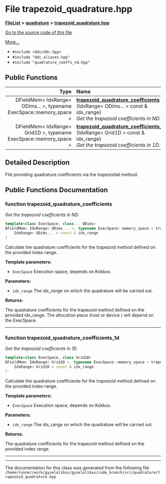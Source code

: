 

# File trapezoid\_quadrature.hpp



[**FileList**](files.md) **>** [**quadrature**](dir_264321be3574e3b1cf375050e213576e.md) **>** [**trapezoid\_quadrature.hpp**](trapezoid__quadrature_8hpp.md)

[Go to the source code of this file](trapezoid__quadrature_8hpp_source.md)

[More...](#detailed-description)

* `#include <ddc/ddc.hpp>`
* `#include "ddc_aliases.hpp"`
* `#include "quadrature_coeffs_nd.hpp"`





































## Public Functions

| Type | Name |
| ---: | :--- |
|  DFieldMem&lt; IdxRange&lt; ODims... &gt;, typename ExecSpace::memory\_space &gt; | [**trapezoid\_quadrature\_coefficients**](#function-trapezoid_quadrature_coefficients) (IdxRange&lt; ODims... &gt; const & idx\_range) <br>_Get the trapezoid coefficients in ND._  |
|  DFieldMem&lt; IdxRange&lt; Grid1D &gt;, typename ExecSpace::memory\_space &gt; | [**trapezoid\_quadrature\_coefficients\_1d**](#function-trapezoid_quadrature_coefficients_1d) (IdxRange&lt; Grid1D &gt; const & idx\_range) <br>_Get the trapezoid coefficients in 1D._  |




























## Detailed Description


File providing quadrature coefficients via the trapezoidal method. 


    
## Public Functions Documentation




### function trapezoid\_quadrature\_coefficients 

_Get the trapezoid coefficients in ND._ 
```C++
template<class ExecSpace, class... ODims>
DFieldMem< IdxRange< ODims... >, typename ExecSpace::memory_space > trapezoid_quadrature_coefficients (
    IdxRange< ODims... > const & idx_range
) 
```



Calculate the quadrature coefficients for the trapezoid method defined on the provided index range.




**Template parameters:**


* `ExecSpace` Execution space, depends on Kokkos.



**Parameters:**


* `idx_range` The idx\_range on which the quadrature will be carried out.



**Returns:**

The quadrature coefficients for the trapezoid method defined on the provided idx\_range. The allocation place (host or device ) will depend on the ExecSpace. 





        

<hr>



### function trapezoid\_quadrature\_coefficients\_1d 

_Get the trapezoid coefficients in 1D._ 
```C++
template<class ExecSpace, class Grid1D>
DFieldMem< IdxRange< Grid1D >, typename ExecSpace::memory_space > trapezoid_quadrature_coefficients_1d (
    IdxRange< Grid1D > const & idx_range
) 
```



Calculate the quadrature coefficients for the trapezoid method defined on the provided index range.




**Template parameters:**


* `ExecSpace` Execution space, depends on Kokkos.



**Parameters:**


* `idx_range` The idx\_range on which the quadrature will be carried out.



**Returns:**

The quadrature coefficients for the trapezoid method defined on the provided index range. 





        

<hr>

------------------------------
The documentation for this class was generated from the following file `/home/runner/work/gyselalibxx/gyselalibxx/code_branch/src/quadrature/trapezoid_quadrature.hpp`

